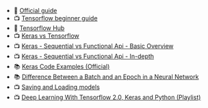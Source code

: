 - 📜 [Official guide](https://www.tensorflow.org/guide/tensor)
- 📺 [Tensorflow beginner guide](https://www.youtube.com/playlist?list=PLhhyoLH6IjfxVOdVC1P1L5z5azs0XjMsb)
- 📜 [Tensorflow Hub](https://tfhub.dev/)
- 📺 [Keras vs Tensorflow](https://www.youtube.com/watch?v=VMyoi7Aksmc&list=PLasd6OSjN2oK4nLzXk7isXA9IjBKB4hdB&index=13&t=141s)
- 📺 [Keras - Sequential vs Functional Api - Basic Overview](https://www.youtube.com/watch?v=EvGS3VAsG4Y&list=PLasd6OSjN2oK4nLzXk7isXA9IjBKB4hdB&index=10)
- 📺 [Keras - Sequential vs Functional Api - In-depth](https://www.youtube.com/watch?v=ittokQvuNg8&list=PLasd6OSjN2oK4nLzXk7isXA9IjBKB4hdB&index=11)
- 📚 [Keras Code Examples (Official)](https://keras.io/examples/)
- 📚 [Difference Between a Batch and an Epoch in a Neural Network](https://machinelearningmastery.com/difference-between-a-batch-and-an-epoch/)
- 📺 [Saving and Loading models](https://www.youtube.com/watch?v=HxtBIwfy0kM)
- 📺 [Deep Learning With Tensorflow 2.0, Keras and Python (Playlist)](https://www.youtube.com/playlist?-list=PLeo1K3hjS3uu7CxAacxVndI4bE_o3BDtO)